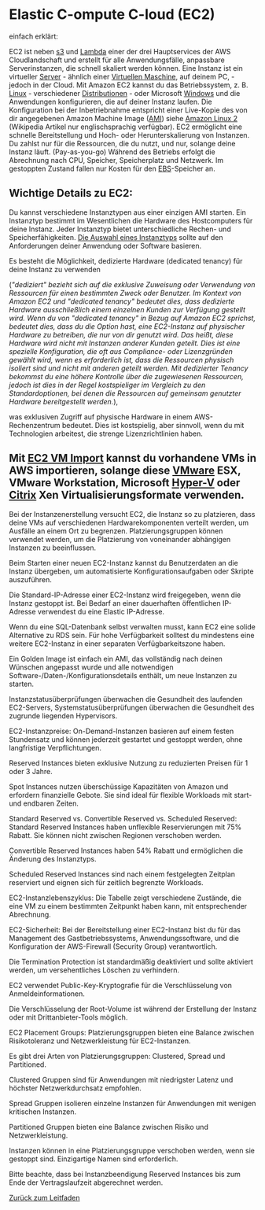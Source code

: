 # Elastic C-ompute C-loud (EC2) 

einfach erklärt:

EC2 ist neben [s3](../../docs/services/s3.md) und [Lambda](../../docs/services/Lambda.md) einer der drei Hauptservices der AWS Cloudlandschaft und erstellt für alle Anwendungsfälle, anpassbare Serverinstanzen, die schnell skaliert werden können. Eine Instanz ist ein virtueller [Server](https://de.wikipedia.org/wiki/Server) - ähnlich einer [Virtuellen Maschine](https://de.wikipedia.org/wiki/Virtuelle_Maschine), auf deinem PC, - jedoch in der Cloud. Mit Amazon EC2 kannst du das Betriebssystem, z. B. [Linux](https://de.wikipedia.org/wiki/Linux) - verschiedener [Distributionen](https://de.wikipedia.org/wiki/Linux-Distribution) - oder Microsoft [Windows](https://de.wikipedia.org/wiki/Windows_Server_2022) und die Anwendungen konfigurieren, die auf deiner Instanz laufen. Die Konfiguration bei der Inbetriebnahme entspricht einer Live-Kopie des von dir angegebenen Amazon Machine Image ([AMI](../../docs/services/AMI.md)) siehe [Amazon Linux 2](https://en.wikipedia.org/wiki/Amazon_Machine_Image) (Wikipedia Artikel nur englischsprachig verfügbar). EC2 ermöglicht eine schnelle Bereitstellung und Hoch- oder Herunterskalierung von Instanzen. Du zahlst nur für die Ressourcen, die du nutzt, und nur, solange deine Instanz läuft. (Pay-as-you-go) Während des Betriebs erfolgt die Abrechnung nach CPU, Speicher, Speicherplatz und Netzwerk. Im gestoppten Zustand fallen nur Kosten für den [EBS](../../docs/services/ElasticBlockStore.md)-Speicher an.

## Wichtige Details zu EC2:
Du kannst verschiedene Instanztypen aus einer einzigen AMI starten. Ein Instanztyp bestimmt im Wesentlichen die Hardware des Hostcomputers für deine Instanz. Jeder Instanztyp bietet unterschiedliche Rechen- und Speicherfähigkeiten. [Die Auswahl eines Instanztyps](https://aws.amazon.com/de/ec2/instance-types/?trk=40a4d4b5-7441-4aba-87e7-f0a009817c2a&sc_channel=ps&ef_id=Cj0KCQiAkKqsBhC3ARIsAEEjuJju6Sthg6sRIsABlpvSNIN09uZHkBiC36OJvoZob_gz5TnWXroi86waAn9mEALw_wcB:G:s&s_kwcid=AL!4422!3!645186148951!e!!g!!aws-instanztypen!19579892305!149123141230&gclid=Cj0KCQiAkKqsBhC3ARIsAEEjuJju6Sthg6sRIsABlpvSNIN09uZHkBiC36OJvoZob_gz5TnWXroi86waAn9mEALw_wcB) sollte auf den Anforderungen deiner Anwendung oder Software basieren.

Es besteht die Möglichkeit, dedizierte Hardware (dedicated tenancy) für deine Instanz zu verwenden 

(*"dediziert" bezieht sich auf die exklusive Zuweisung oder Verwendung von Ressourcen für einen bestimmten Zweck oder Benutzer. Im Kontext von Amazon EC2 und "dedicated tenancy" bedeutet dies, dass dedizierte Hardware ausschließlich einem einzelnen Kunden zur Verfügung gestellt wird. Wenn du von "dedicated tenancy" in Bezug auf Amazon EC2 sprichst, bedeutet dies, dass du die Option hast, eine EC2-Instanz auf physischer Hardware zu betreiben, die nur von dir genutzt wird. Das heißt, diese Hardware wird nicht mit Instanzen anderer Kunden geteilt. Dies ist eine spezielle Konfiguration, die oft aus Compliance- oder Lizenzgründen gewählt wird, wenn es erforderlich ist, dass die Ressourcen physisch isoliert sind und nicht mit anderen geteilt werden. Mit dedizierter Tenancy bekommst du eine höhere Kontrolle über die zugewiesenen Ressourcen, jedoch ist dies in der Regel kostspieliger im Vergleich zu den Standardoptionen, bei denen die Ressourcen auf gemeinsam genutzter Hardware bereitgestellt werden.*), 

was exklusiven Zugriff auf physische Hardware in einem AWS-Rechenzentrum bedeutet. Dies ist kostspielig, aber sinnvoll, wenn du mit Technologien arbeitest, die strenge Lizenzrichtlinien haben.

## Mit [EC2 VM Import](https://aws.amazon.com/de/ec2/vm-import/) kannst du vorhandene VMs in AWS importieren, solange diese [VMware](https://de.wikipedia.org/wiki/VMware) ESX, VMware Workstation, Microsoft [Hyper-V](https://de.wikipedia.org/wiki/Hyper-V) oder [Citrix](https://de.wikipedia.org/wiki/Citrix_Systems) Xen Virtualisierungsformate verwenden.

Bei der Instanzenerstellung versucht EC2, die Instanz so zu platzieren, dass deine VMs auf verschiedenen Hardwarekomponenten verteilt werden, um Ausfälle an einem Ort zu begrenzen. Platzierungsgruppen können verwendet werden, um die Platzierung von voneinander abhängigen Instanzen zu beeinflussen.

Beim Starten einer neuen EC2-Instanz kannst du Benutzerdaten an die Instanz übergeben, um automatisierte Konfigurationsaufgaben oder Skripte auszuführen.

Die Standard-IP-Adresse einer EC2-Instanz wird freigegeben, wenn die Instanz gestoppt ist. Bei Bedarf an einer dauerhaften öffentlichen IP-Adresse verwendest du eine Elastic IP-Adresse.

Wenn du eine SQL-Datenbank selbst verwalten musst, kann EC2 eine solide Alternative zu RDS sein. Für hohe Verfügbarkeit solltest du mindestens eine weitere EC2-Instanz in einer separaten Verfügbarkeitszone haben.

Ein Golden Image ist einfach ein AMI, das vollständig nach deinen Wünschen angepasst wurde und alle notwendigen Software-/Daten-/Konfigurationsdetails enthält, um neue Instanzen zu starten.

Instanzstatusüberprüfungen überwachen die Gesundheit des laufenden EC2-Servers, Systemstatusüberprüfungen überwachen die Gesundheit des zugrunde liegenden Hypervisors.

EC2-Instanzpreise:
On-Demand-Instanzen basieren auf einem festen Stundensatz und können jederzeit gestartet und gestoppt werden, ohne langfristige Verpflichtungen.

Reserved Instances bieten exklusive Nutzung zu reduzierten Preisen für 1 oder 3 Jahre.

Spot Instances nutzen überschüssige Kapazitäten von Amazon und erfordern finanzielle Gebote. Sie sind ideal für flexible Workloads mit start- und endbaren Zeiten.

Standard Reserved vs. Convertible Reserved vs. Scheduled Reserved:
Standard Reserved Instances haben unflexible Reservierungen mit 75% Rabatt. Sie können nicht zwischen Regionen verschoben werden.

Convertible Reserved Instances haben 54% Rabatt und ermöglichen die Änderung des Instanztyps.

Scheduled Reserved Instances sind nach einem festgelegten Zeitplan reserviert und eignen sich für zeitlich begrenzte Workloads.

EC2-Instanzlebenszyklus:
Die Tabelle zeigt verschiedene Zustände, die eine VM zu einem bestimmten Zeitpunkt haben kann, mit entsprechender Abrechnung.

EC2-Sicherheit:
Bei der Bereitstellung einer EC2-Instanz bist du für das Management des Gastbetriebssystems, Anwendungssoftware, und die Konfiguration der AWS-Firewall (Security Group) verantwortlich.

Die Termination Protection ist standardmäßig deaktiviert und sollte aktiviert werden, um versehentliches Löschen zu verhindern.

EC2 verwendet Public-Key-Kryptografie für die Verschlüsselung von Anmeldeinformationen.

Die Verschlüsselung der Root-Volume ist während der Erstellung der Instanz oder mit Drittanbieter-Tools möglich.

EC2 Placement Groups:
Platzierungsgruppen bieten eine Balance zwischen Risikotoleranz und Netzwerkleistung für EC2-Instanzen.

Es gibt drei Arten von Platzierungsgruppen: Clustered, Spread und Partitioned.

Clustered Gruppen sind für Anwendungen mit niedrigster Latenz und höchster Netzwerkdurchsatz empfohlen.

Spread Gruppen isolieren einzelne Instanzen für Anwendungen mit wenigen kritischen Instanzen.

Partitioned Gruppen bieten eine Balance zwischen Risiko und Netzwerkleistung.

Instanzen können in eine Platzierungsgruppe verschoben werden, wenn sie gestoppt sind. Einzigartige Namen sind erforderlich.

Bitte beachte, dass bei Instanzbeendigung Reserved Instances bis zum Ende der Vertragslaufzeit abgerechnet werden.


[Zurück zum Leitfaden](../../README.md)
